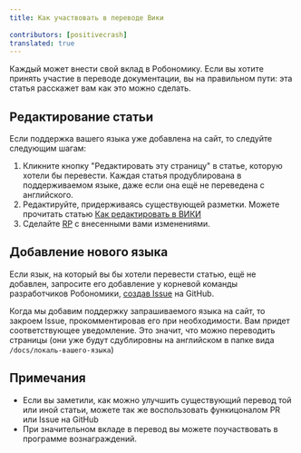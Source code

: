 ```yaml
---
title: Как участвовать в переводе Вики
 
contributors: [positivecrash]
translated: true
---
```


Каждый может внести свой вклад в Робономику. Если вы хотите принять участие в переводе документации, вы на правильном пути: эта статья расскажет вам как это можно сделать.

## Редактирование статьи

Если поддержка вашего языка уже добавлена на сайт, то следуйте следующим шагам:

1. Кликните кнопку "Редактировать эту страницу" в статье, которую хотели бы перевести. Каждая статья продублирована в поддерживаемом языке, даже если она ещё не переведена с английского.
2. Редактируйте, придерживаясь существующей разметки. Можете прочитать статью [Как редактировать в ВИКИ](/docs/edit-wiki)
3. Сделайте [RP](https://docs.github.com/github/collaborating-with-issues-and-pull-requests/creating-a-pull-request) с внесенными вами изменениями.

## Добавление нового языка

Если язык, на который вы бы хотели перевести статью, ещё не добавлен, запросите его добавление у корневой команды разработчиков Робономики, [создав Issue](https://docs.github.com/desktop/contributing-and-collaborating-using-github-desktop/creating-an-issue-or-pull-request) на GitHub.

Когда мы добавим поддержку запрашиваемого языка на сайт, то закроем Issue, прокомментировав его при необходимости. Вам придет соответствующее уведомление. Это значит, что можно переводить страницы (они уже будут сдублировны на английском в папке вида `/docs/локаль-вашего-языка`)

## Примечания
* Если вы заметили, как можно улучшить существующий перевод той или иной статьи, можете так же воспользовать функицоналом PR или Issue на GitHub
* При значительном вкладе в перевод вы можете поучаствовать в программе вознаграждений. 